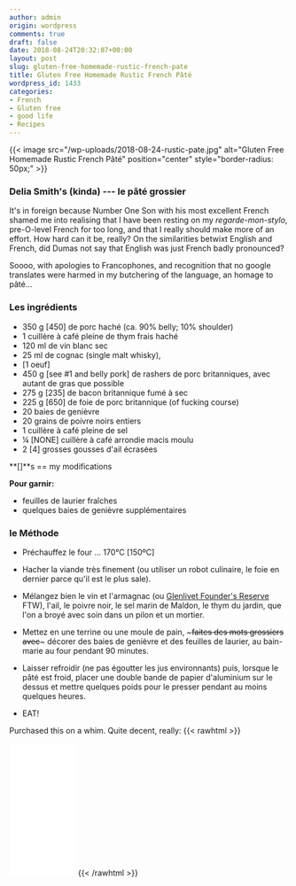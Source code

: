 ```yaml
---
author: admin
origin: wordpress
comments: true
draft: false
date: 2018-08-24T20:32:07+00:00
layout: post
slug: gluten-free-homemade-rustic-french-pate
title: Gluten Free Homemade Rustic French Pâté
wordpress_id: 1433
categories:
- French
- Gluten free
- good life
- Recipes
---
```


{{< image src="/wp-uploads/2018-08-24-rustic-pate.jpg" alt="Gluten Free Homemade Rustic French Pâté" position="center" style="border-radius: 50px;" >}}

### Delia Smith's (kinda) --- le pâté grossier

It's in foreign because Number One Son with his most excellent French shamed me into realising that I have been resting on my _regarde-mon-stylo_, pre-O-level French for too long, and that I really should make more of an effort. How hard can it be, really? On the similarities betwixt English and French, did Dumas not say that English was just French badly pronounced?

Soooo, with apologies to Francophones, and recognition that no google translates were harmed in my butchering of the language, an homage to pâté...



### Les ingrédients


- 350 g [450] de porc haché (ca. 90% belly; 10% shoulder)
- 1 cuillère à café pleine de thym frais haché
- 120 ml de vin blanc sec
- 25 ml de cognac (single malt whisky),
- [1 oeuf]
- 450 g [see #1 and belly pork] de rashers de porc britanniques, avec autant de gras que possible
- 275 g [235] de bacon britannique fumé à sec
- 225 g [650] de foie de porc britannique (of fucking course)
- 20 baies de genièvre
- 20 grains de poivre noirs entiers
- 1 cuillère à café pleine de sel
- ¼ [NONE] cuillère à café arrondie macis moulu 
-  2 [4] grosses gousses d'ail écrasées


**[]**s == my modifications

**Pour garnir:**
- feuilles de laurier fraîches
- quelques baies de genièvre supplémentaires



### le Méthode


- Préchauffez le four ... 170°C [150ºC]

- Hacher la viande très finement (ou utiliser un robot culinaire, le foie en dernier parce qu'il est le plus sale).

- Mélangez bien le vin et l'armagnac (ou [Glenlivet Founder's Reserve](https://www.thewhiskyexchange.com/p/28323/glenlivet-founders-reserve) FTW), l'ail, le poivre noir, le sel marin de Maldon, le thym du jardin, que l'on a broyé avec soin dans un pilon et un mortier.

- Mettez en une terrine ou une moule de pain, ~~~faites des mots grossiers avec~~~ décorer des baies de genièvre et des feuilles de laurier, au bain-marie au four pendant 90 minutes.


- Laisser refroidir (ne pas égoutter les jus environnants) puis, lorsque le pâté est froid, placer une double bande de papier d'aluminium sur le dessus et mettre quelques poids pour le presser pendant au moins quelques heures.


- EAT!

Purchased this on a whim. Quite decent, really:
{{< rawhtml >}}
<iframe style="width:120px;height:240px;" marginwidth="0" marginheight="0" scrolling="no" frameborder="0" src="//ws-eu.amazon-adsystem.com/widgets/q?ServiceVersion=20070822&OneJS=1&Operation=GetAdHtml&MarketPlace=GB&source=ac&ref=tf_til&ad_type=product_link&tracking_id=yearlus-21&marketplace=amazon&amp;region=GB&placement=B00TSAH04M&asins=B00TSAH04M&linkId=cd12ae73f0a953fd3b31c256b901851d&show_border=false&link_opens_in_new_window=false&price_color=333333&title_color=0066c0&bg_color=ffffff">
</iframe>
{{< /rawhtml >}}